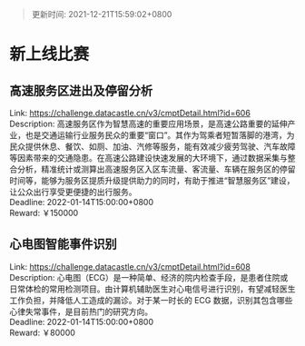 > 更新时间: 2021-12-21T15:59:02+0800 

# 新上线比赛


## 高速服务区进出及停留分析
Link: https://challenge.datacastle.cn/v3/cmptDetail.html?id=606  
Description: 高速服务区作为智慧高速的重要应用场景，是高速公路重要的延伸产业，也是交通运输行业服务民众的重要“窗口”。其作为驾乘者短暂落脚的港湾，为民众提供休息、餐饮、如厕、加油、汽修等服务，能有效减少疲劳驾驶、汽车故障等因素带来的交通隐患。在高速公路建设快速发展的大环境下，通过数据采集与整合分析，精准统计或测算出高速服务区入区车流量、客流量、车辆在服务区的停留时间等，能够为服务区提质升级提供助力的同时，有助于推进“智慧服务区”建设，让公众出行享受更便捷的出行服务。  
Deadline: 2022-01-14T15:00:00+0800  
Reward: ￥150000  

## 心电图智能事件识别
Link: https://challenge.datacastle.cn/v3/cmptDetail.html?id=608  
Description: 心电图（ECG）是一种简单、经济的院内检查手段，是患者住院或日常体检的常用检测项目。由计算机辅助医生对心电信号进行识别，有望减轻医生工作负担，并降低人工造成的漏诊。对于某一时长的 ECG 数据，识别其包含哪些心律失常事件，是目前热门的研究方向。  
Deadline: 2022-01-14T15:00:00+0800  
Reward: ￥80000  

